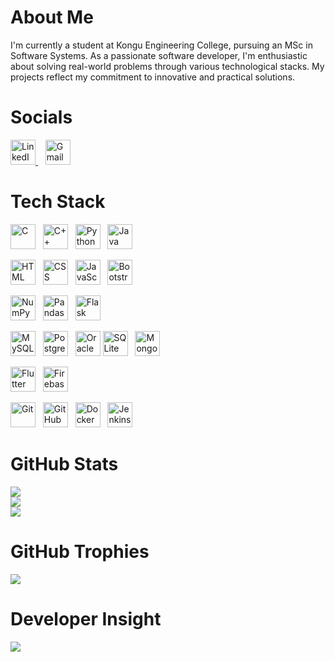 # About Me

I'm currently a student at Kongu Engineering College, pursuing an MSc in Software Systems. As a passionate software developer, I'm enthusiastic about solving real-world problems through various technological stacks. My projects reflect my commitment to innovative and practical solutions.

# Socials

<!-- LinkedIn Icon -->
<a href="https://www.linkedin.com/in/akilesh-g-a-704959304/" target="_blank">
  <img src="https://cdn-icons-png.flaticon.com/512/174/174857.png" alt="LinkedIn" height="40"/>
</a>&nbsp;&nbsp;

<!-- Email Icon -->
<a href="mailto:akileshga.1466@gmail.com">
  <img src="https://cdn-icons-png.flaticon.com/512/732/732200.png" alt="Gmail" height="40"/>
</a>

# Tech Stack

<!-- Back-end Languages -->

<img src="https://upload.wikimedia.org/wikipedia/commons/1/19/C_Logo.png" alt="C" height="40"/>&nbsp;&nbsp;
<img src="https://upload.wikimedia.org/wikipedia/commons/1/18/ISO_C%2B%2B_Logo.svg" alt="C++" height="40"/>&nbsp;&nbsp;
<img src="https://www.python.org/static/community_logos/python-logo.png" alt="Python" height="40"/>&nbsp;&nbsp;
<img src="https://upload.wikimedia.org/wikipedia/en/3/30/Java_programming_language_logo.svg" alt="Java" height="40"/>

<!-- Front-end Languages -->

<img src="https://upload.wikimedia.org/wikipedia/commons/6/61/HTML5_logo_and_wordmark.svg" alt="HTML" height="40"/>&nbsp;&nbsp;
<img src="https://upload.wikimedia.org/wikipedia/commons/d/d5/CSS3_logo_and_wordmark.svg" alt="CSS" height="40"/>&nbsp;&nbsp;
<img src="https://upload.wikimedia.org/wikipedia/commons/6/6a/JavaScript-logo.png" alt="JavaScript" height="40"/>&nbsp;&nbsp;
<img src="https://upload.wikimedia.org/wikipedia/commons/b/b2/Bootstrap_logo.svg" alt="Bootstrap" height="40"/>

<!-- Python Libraries/Frameworks -->

<img src="https://numpy.org/images/logo.svg" alt="NumPy" height="40"/>&nbsp;&nbsp;
<img src="https://pandas.pydata.org/static/img/pandas_mark.svg" alt="Pandas" height="40"/>&nbsp;&nbsp;
<img src="https://upload.wikimedia.org/wikipedia/commons/3/3c/Flask_logo.svg" alt="Flask" height="40"/>

<!-- Database Logos -->

<img src="https://www.mysql.com/common/logos/logo-mysql-170x115.png" alt="MySQL" height="40"/>&nbsp;&nbsp;
<img src="https://www.postgresql.org/media/img/about/press/elephant.png" alt="PostgreSQL" height="40"/>&nbsp;&nbsp;
<img src="https://cdn.worldvectorlogo.com/logos/oracle-6.svg" alt="Oracle" height="40"/>
<img src="https://upload.wikimedia.org/wikipedia/commons/3/38/SQLite370.svg" alt="SQLite" height="40"/>&nbsp;&nbsp;
<img src="https://webassets.mongodb.com/_com_assets/cms/mongodb_logo1-76twgcu2dm.png" alt="MongoDB" height="40"/>

<!-- Flutter & Firebase Logos -->

<img src="https://upload.wikimedia.org/wikipedia/commons/1/17/Google-flutter-logo.png" alt="Flutter" height="40"/>&nbsp;&nbsp;
<img src="https://firebase.google.com/downloads/brand-guidelines/PNG/logo-vertical.png" alt="Firebase" height="40"/>

<!-- DevOps Tools -->

<img src="https://git-scm.com/images/logos/downloads/Git-Icon-1788C.png" alt="Git" height="40"/>&nbsp;&nbsp;
<img src="https://github.githubassets.com/images/modules/logos_page/GitHub-Mark.png" alt="GitHub" height="40"/>&nbsp;&nbsp;
<img src="https://www.docker.com/wp-content/uploads/2022/03/vertical-logo-monochromatic.png" alt="Docker" height="40"/>&nbsp;&nbsp;
<img src="https://www.jenkins.io/images/logos/jenkins/jenkins.png" alt="Jenkins" height="40"/>&nbsp;&nbsp;

# GitHub Stats

![](https://github-readme-stats.vercel.app/api?username=Akilesh-GA&theme=default&hide_border=false&include_all_commits=false&count_private=false)<br/>
![](https://github-readme-streak-stats.herokuapp.com/?user=Akilesh-GA&theme=default&hide_border=false)<br/>
![](https://github-readme-stats.vercel.app/api/top-langs/?username=Akilesh-GA&theme=default&hide_border=false&include_all_commits=false&count_private=false&layout=compact)

# GitHub Trophies

![](https://github-profile-trophy.vercel.app/?username=Akilesh-GA&theme=default&no-frame=false&no-bg=true&margin-w=4)

# Developer Insight

![](https://quotes-github-readme.vercel.app/api?type=horizontal&theme=light)
